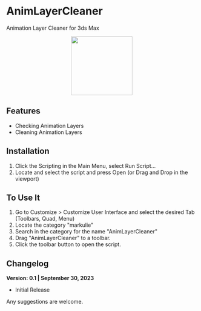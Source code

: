 # AnimLayerCleaner
Animation Layer Cleaner for 3ds Max

<p align="center">
  <img width="162" height="155" src="https://raw.githubusercontent.com/markulie/AnimLayerCleaner/main/AnimLayerCleaner_Window.png">
</p>


## Features
- Checking Animation Layers
- Cleaning Animation Layers

## Installation
1. Click the Scripting in the Main Menu, select Run Script...
2. Locate and select the script and press Open (or Drag and Drop in the viewport)

## To Use It
1. Go to Customize > Customize User Interface and select the desired Tab (Toolbars, Quad, Menu)
2. Locate the category "markulie"
3. Search in the category for the name "AnimLayerCleaner"
4. Drag "AnimLayerCleaner" to a toolbar.
5. Click the toolbar button to open the script.



## Changelog

__Version: 0.1 | September 30, 2023__
- Initial Release 


Any suggestions are welcome.
